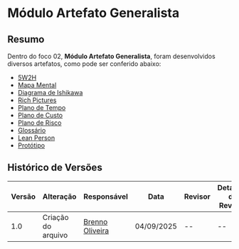 # Módulo Artefato Generalista

## Resumo

Dentro do foco 02, **Módulo Artefato Generalista**, foram desenvolvidos diversos artefatos, como pode ser conferido abaixo:

- [5W2H](Base/1.2.5W2H.md)
- [Mapa Mental](Base/1.2.2.MapaMental.md)
- [Diagrama de Ishikawa](Base/1.2.3.DiagramaCausaEfeito.md)
- [Rich Pictures](Base/1.2.4.RichPicture.md)
- [Plano de Tempo](Base/1.2.5.1.PlanoTempo.md)
- [Plano de Custo](Base/1.2.6.3.PlanoDeCusto.md)
- [Plano de Risco](Base/1.2.6.2.PlanoDeRisco.md)
- [Glossário](Base/1.2.5.Glossario.md)
- [Lean Person](Base/1.2.8.LeanP.md)
- [Protótipo](Base/1.2.7.Prototipo.md)

## Histórico de Versões

| Versão | Alteração | Responsável | Data | Revisor |  Detalhes da Revisão | Data da Revisão |
|--------|-----------|-------------|------|---------|----------------------|-----------------|
| 1.0 | Criação do arquivo | [Brenno Oliveira](https://github.com/Brenno-Silva01) | 04/09/2025 | -- | -- | -- |